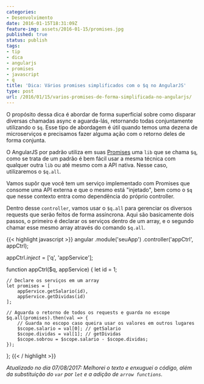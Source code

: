 ```yaml
---
categories:
- Desenvolvimento
date: 2016-01-15T18:31:09Z
feature-img: assets/2016-01-15/promises.jpg
published: true
status: publish
tags:
- tip
- dica
- angularjs
- promises
- javascript
- q
title: 'Dica: Vários promises simplificados com o $q no AngularJS'
type: post
url: /2016/01/15/varios-promises-de-forma-simplificada-no-angularjs/
---
```


O propósito dessa dica é abordar de forma superficial sobre como disparar diversas chamadas async e aguarda-lás, retornando todas conjuntamente utilizando o `$q`. Esse tipo de abordagem é útil quando temos uma dezena de microserviços e precisamos fazer alguma ação com o retorno deles de forma conjunta.

O AngularJS por padrão utiliza em suas [Promises](https://www.promisejs.org/) uma `lib` que se chama `$q`, como se trata de um padrão é bem fácil usar a mesma técnica com qualquer outra `lib` ou até mesmo com a API nativa. Nesse caso, utilizaremos o `$q.all`.

Vamos supôr que você tem um serviço implementado com Promises que consome uma API externa e que o mesmo está "injetado", bem como o `$q` que nesse contexto entra como dependência do próprio controller.

Dentro desse `controller`, vamos usar o `$q.all` para gerenciar os diversos requests que serão feitos de forma assíncrona. Aqui são basicamente dois passos, o primeiro é declarar os serviços dentro de um array, e o segundo chamar esse mesmo array através do comando `$q.all`.

{{< highlight javascript >}}
angular
    .module('seuApp')
    .controller('appCtrl', appCtrl);

appCtrl.$inject = ['$q', 'appService'];

function appCtrl($q, appService) {
    let id = 1;

    // Declare os serviços em um array
    let promises = [
        appService.getSalario(id),
        appService.getDividas(id)
    ];

    // Aguarda o retorno de todos os requests e guarda no escope
    $q.all(promises).then(val => {
        // Guarda no escopo caso queira usar os valores em outros lugares
        $scope.salario = val[0]; // getSalario
        $scope.dividas = val[1]; // getDividas
        $scope.sobrou = $scope.salario - $scope.dividas;
    });
};
{{< / highlight >}}

*Atualizado no dia 07/08/2017: Melhorei o texto e enxuguei o código, além da substituição do `var` por `let` e a adição de `arrow functions`.*
